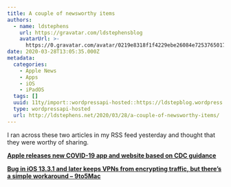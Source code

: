 ```yaml
---
title: A couple of newsworthy items
authors:
  - name: ldstephens
    url: https://gravatar.com/ldstephensblog
    avatarUrl: >-
      https://0.gravatar.com/avatar/0219e8318f1f4229ebe26084e7253765017f43ca0c631be37dc6d0b8ad6e40a4?s=96&d=identicon&r=G
date: 2020-03-28T13:05:35.000Z
metadata:
  categories:
    - Apple News
    - Apps
    - iOS
    - iPadOS
  tags: []
  uuid: 11ty/import::wordpressapi-hosted::https://ldstepblog.wordpress.com/?p=2115
  type: wordpressapi-hosted
  url: http://ldstephens.net/2020/03/28/a-couple-of-newsworthy-items/
---
```

I ran across these two articles in my RSS feed yesterday and thought that they were worthy of sharing.

**[Apple releases new COVID-19 app and website based on CDC guidance](https://www.apple.com/newsroom/2020/03/apple-releases-new-covid-19-app-and-website-based-on-CDC-guidance/)**

**[Bug in iOS 13.3.1 and later keeps VPNs from encrypting traffic, but there’s a simple workaround – 9to5Mac](https://9to5mac.com/2020/03/26/bug-in-ios-13-3-1-and-later-keeps-vpns-from-encrypting-traffic-but-theres-a-simple-workaround/)**